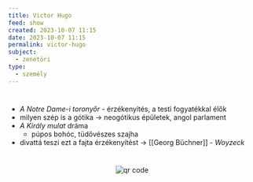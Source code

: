 ```yaml
---
title: Victor Hugo
feed: show
created: 2023-10-07 11:15
date: 2023-10-07 11:15
permalink: victor-hugo
subject:
  - zenetöri
type:
  - személy
---
```

#
- *A Notre Dame-i toronyőr* - érzékenyítés, a testi fogyatékkal élők
- milyen szép is a gótika -> neogótikus épületek, angol parlament
- *A Király mulat* dráma
	- púpos bohóc, tüdővészes szajha
- divattá teszi ezt a fajta érzékenyítést -> [[Georg Büchner]] - *Woyzeck*



#
<p style="text-align: center;"><img src="https://chart.googleapis.com/chart?cht=qr&chl=https://notes.andrasdenes.com/victor-hugo&chs=180x180&choe=UTF-8&chld=L|2" alt="qr code"></p>


